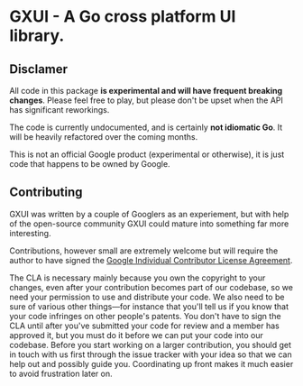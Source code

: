 GXUI - A Go cross platform UI library.
=======

Disclamer
---
All code in this package **is experimental and will have frequent breaking
changes**. Please feel free to play, but please don't be upset when the API has significant reworkings.

The code is currently undocumented, and is certainly **not idiomatic Go**. It will be heavily refactored over the coming months.

This is not an official Google product (experimental or otherwise), it is just code that happens to be owned by Google.

Contributing
---
GXUI was written by a couple of Googlers as an experiement, but with help of the open-source community GXUI could mature into something far more interesting.

Contributions, however small are extremely welcome but will require the author to have signed the [Google Individual Contributor License Agreement](https://developers.google.com/open-source/cla/individual?csw=1).

The CLA is necessary mainly because you own the copyright to your changes, even after your contribution becomes part of our codebase, so we need your permission to use and distribute your code. We also need to be sure of various other things—for instance that you'll tell us if you know that your code infringes on other people's patents. You don't have to sign the CLA until after you've submitted your code for review and a member has approved it, but you must do it before we can put your code into our codebase. Before you start working on a larger contribution, you should get in touch with us first through the issue tracker with your idea so that we can help out and possibly guide you. Coordinating up front makes it much easier to avoid frustration later on.
